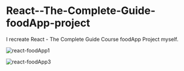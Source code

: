 # React--The-Complete-Guide-foodApp-project
I recreate React - The Complete Guide Course  foodApp Project myself.


![react-foodApp1](https://github.com/ersinydnn/React--The-Complete-Guide-foodApp-project/assets/126578388/7397d3f8-2846-4e7b-bff4-e5d6e95c4999)



![react-foodApp3](https://github.com/ersinydnn/React--The-Complete-Guide-foodApp-project/assets/126578388/94a50282-61f5-4378-ad5c-fd929528258c)

